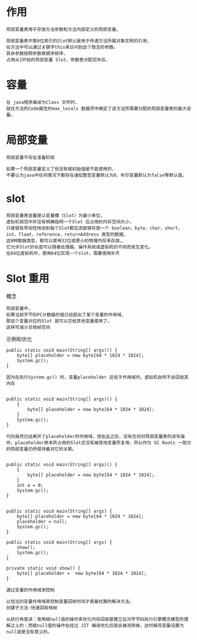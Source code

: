 
# 作用

    局部变量表用于存放方法参数和方法内部定义的局部变量。
    
    局部变量表中第0位索引的Slot默认是用于传递方法所属对象实例的引用，
    在方法中可以通过关键字this来访问到这个隐含的参数。
    其余参数按照参数表顺序排序，
    占用从1开始的局部变量 Slot，参数表分配完毕后，

# 容量

    在 java程序编译为Class 文件时，
    就在方法的Code属性的max_locals 数据项中确定了该方法所需要分配的局部变量表的最大容量。


    
# 局部变量

    局部变量不存在准备阶段
    
    如果一个局部变量定义了但没有赋初始值是不能使用的，
    不要认为java中任何情况下都存在诸如整型变量默认为0，布尔变量默认为false等默认值。
 

# slot

    局部变量表容量是以变量槽（Slot）为最小单位，
    虚拟机规范中并没有明确指明一个Slot 应占用的内存空间大小，
    只是很有导向性地说到每个Slot都应该能够存放一个 boolean，byte，char，short，int，float，reference，returnAddress 类型的数据，
    这8种数据类型，都可以使用32位或更小的物理内存来存放。、
    它允许Slot的长度可以随着处理器、操作系统或虚拟机的不同而发生变化。
    在64位虚拟机中，使用64位实现一个slot，需要使用补齐
    
   
    
# Slot 重用

概念

    局部变量中，
    如果当前字节码PC计数器的值已经超出了某个变量的作用域，
    那这个变量对应的Slot 就可以交给其他变量使用了。
    这样可减少总栈帧空间 
    

示例和优化

```
public static void main(String[] args)() {
    byte[] placeholder = new byte[64 * 1024 * 1024];
    System.gc();
}

因为在执行System.gc() 时，变量placeholder 还处于作用域内，虚拟机自然不会回收其内存


public static void main(String[] args)() {
    {
        byte[] placeholder = new byte[64 * 1024 * 1024];
    }
    System.gc();
}

代码虽然已经离开了placeholder的作用域，但在此之后，没有任何对局部变量表的读写操作，placeholder原本所占用的Slot还没有被其他变量所复用，所以作为 GC Roots 一部分的局部变量仍然保持着对它的关联。


public static void main(String[] args)() {
    {
        byte[] placeholder = new byte[64 * 1024 * 1024];
    }
    int a = 0;
    System.gc();
}


public static void main(String[] args) {
    byte[] placeholder = new byte[64 * 1024 * 1024];
    placeholder = null;
    System.gc();
}

public static void main(String[] args) {
    show();
    System.gc();
}

private static void show() {
    byte[] placeholder =  new byte[64 * 1024 * 1024];
}

通过变量的作用域来控制

```

    以恰当的变量作用域来控制变量回收时间才是最优雅的解决方法。
    创建子方法-快速回收栈帧
    
    从执行角度讲：使用赋null值的操作来优化内存回收是建立在对字节码执行引擎概念模型的理解之上的；而赋null值的操作在经过 JIT 编译优化后就会被消除掉，这时候将变量设置为null就是没有意义的。
